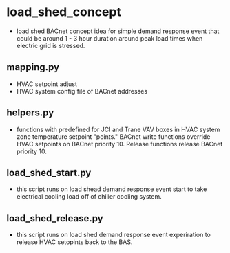 # load_shed_concept
* load shed BACnet concept idea for simple demand response event that could be around 1 - 3 hour duration around peak load times when electric grid is stressed.

## mapping.py
* HVAC setpoint adjust
* HVAC system config file of BACnet addresses

## helpers.py
* functions with predefined for JCI and Trane VAV boxes in HVAC system zone temperature setpoint "points." BACnet write functions override HVAC setpoints on BACnet priority 10. Release functions release BACnet priority 10.

## load_shed_start.py
* this script runs on load shead demand response event start to take electrical cooling load off of chiller cooling system.

## load_shed_release.py
* this script runs on load shed demand response event experiration to release HVAC setopints back to the BAS.